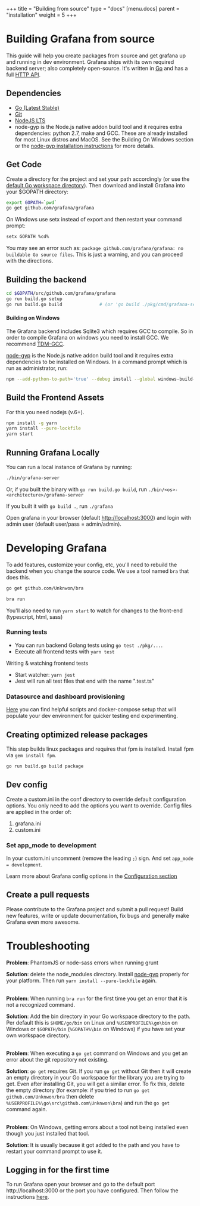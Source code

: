+++
title = "Building from source"
type = "docs"
[menu.docs]
parent = "installation"
weight = 5
+++

# Building Grafana from source

This guide will help you create packages from source and get grafana up and running in
dev environment. Grafana ships with its own required backend server; also completely open-source. It's written in [Go](http://golang.org) and has a full [HTTP API](/v2.1/reference/http_api/).

## Dependencies

- [Go (Latest Stable)](https://golang.org/dl/)
- [Git](https://git-scm.com/downloads)
- [NodeJS LTS](https://nodejs.org/download/)
- node-gyp is the Node.js native addon build tool and it requires extra dependencies: python 2.7, make and GCC. These are already installed for most Linux distros and MacOS. See the Building On Windows section or the [node-gyp installation instructions](https://github.com/nodejs/node-gyp#installation) for more details.

## Get Code
Create a directory for the project and set your path accordingly (or use the [default Go workspace directory](https://golang.org/doc/code.html#GOPATH)). Then download and install Grafana into your $GOPATH directory:

```bash
export GOPATH=`pwd`
go get github.com/grafana/grafana
```

On Windows use setx instead of export and then restart your command prompt:
```bash
setx GOPATH %cd%
```

You may see an error such as: `package github.com/grafana/grafana: no buildable Go source files`. This is just a warning, and you can proceed with the directions.

## Building the backend
```bash
cd $GOPATH/src/github.com/grafana/grafana
go run build.go setup
go run build.go build              # (or 'go build ./pkg/cmd/grafana-server')
```

#### Building on Windows

The Grafana backend includes Sqlite3 which requires GCC to compile. So in order to compile Grafana on windows you need to install GCC. We recommend [TDM-GCC](http://tdm-gcc.tdragon.net/download).

[node-gyp](https://github.com/nodejs/node-gyp#installation) is the Node.js native addon build tool and it requires extra dependencies to be installed on Windows. In a command prompt which is run as administrator, run:

```bash
npm --add-python-to-path='true' --debug install --global windows-build-tools
```

## Build the Frontend Assets

For this you need nodejs (v.6+).

```bash
npm install -g yarn
yarn install --pure-lockfile
yarn start
```

## Running Grafana Locally
You can run a local instance of Grafana by running:

```bash
./bin/grafana-server
```
Or, if you built the binary with `go run build.go build`, run `./bin/<os>-<architecture>/grafana-server`

If you built it with `go build .`, run `./grafana`

Open grafana in your browser (default [http://localhost:3000](http://localhost:3000)) and login with admin user (default user/pass = admin/admin).

# Developing Grafana

To add features, customize your config, etc, you'll need to rebuild the backend when you change the source code. We use a tool named `bra` that
does this.

```bash
go get github.com/Unknwon/bra

bra run
```

You'll also need to run `yarn start` to watch for changes to the front-end (typescript, html, sass)

### Running tests

- You can run backend Golang tests using `go test ./pkg/...`.
- Execute all frontend tests with `yarn test`

Writing & watching frontend tests

- Start watcher: `yarn jest`
- Jest will run all test files that end with the name ".test.ts"


### Datasource and dashboard provisioning

[Here](https://github.com/maksimmernikov/grafana/tree/master/devenv) you can find helpful scripts and docker-compose setup
that will populate your dev environment for quicker testing end experimenting.


## Creating optimized release packages

This step builds linux packages and requires that fpm is installed. Install fpm via `gem install fpm`.

```bash
go run build.go build package
```

## Dev config

Create a custom.ini in the conf directory to override default configuration options.
You only need to add the options you want to override. Config files are applied in the order of:

1. grafana.ini
2. custom.ini

### Set app_mode to development

In your custom.ini uncomment (remove the leading `;`) sign. And set `app_mode = development`.

Learn more about Grafana config options in the [Configuration section](/installation/configuration/)

## Create a pull requests
Please contribute to the Grafana project and submit a pull request! Build new features, write or update documentation, fix bugs and generally make Grafana even more awesome.

# Troubleshooting

**Problem**: PhantomJS or node-sass errors when running grunt

**Solution**: delete the node_modules directory. Install [node-gyp](https://github.com/nodejs/node-gyp#installation) properly for your platform. Then run `yarn install --pure-lockfile` again.
<br><br>

**Problem**: When running `bra run` for the first time you get an error that it is not a recognized command.

**Solution**: Add the bin directory in your Go workspace directory to the path. Per default this is `$HOME/go/bin` on Linux and `%USERPROFILE%\go\bin` on Windows or `$GOPATH/bin` (`%GOPATH%\bin` on Windows) if you have set your own workspace directory.
<br><br>

**Problem**: When executing a `go get` command on Windows and you get an error about the git repository not existing.

**Solution**: `go get` requires Git. If you run `go get` without Git then it will create an empty directory in your Go workspace for the library you are trying to get. Even after installing Git, you will get a similar error. To fix this, delete the empty directory (for example: if you tried to run `go get github.com/Unknwon/bra` then delete `%USERPROFILE%\go\src\github.com\Unknwon\bra`) and run the `go get` command again.
<br><br>

**Problem**: On Windows, getting errors about a tool not being installed even though you just installed that tool.

**Solution**: It is usually because it got added to the path and you have to restart your command prompt to use it.

## Logging in for the first time

To run Grafana open your browser and go to the default port http://localhost:3000 or the port you have configured.
Then follow the instructions [here](/guides/getting_started/).

